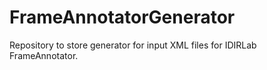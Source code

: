 # FrameAnnotatorGenerator
Repository to store generator for input XML files for IDIRLab FrameAnnotator.
